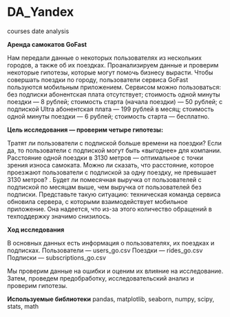 # DA_Yandex
courses date analysis

**Аренда самокатов GoFast**

Нам передали данные о некоторых пользователях из нескольких городов, а также об их поездках. Проанализируем данные и проверим некоторые гипотезы, которые могут помочь бизнесу вырасти. Чтобы совершать поездки по городу, пользователи сервиса GoFast пользуются мобильным приложением. Сервисом можно пользоваться: без подписки абонентская плата отсутствует; стоимость одной минуты поездки — 8 рублей; стоимость старта (начала поездки) — 50 рублей; с подпиской Ultra абонентская плата — 199 рублей в месяц; стоимость одной минуты поездки — 6 рублей; стоимость старта — бесплатно.

**Цель исследования — проверим четыре гипотезы:**

Тратят ли пользователи с подпиской больше времени на поездки? Если да, то пользователи с подпиской могут быть «выгоднее» для компании.
Расстояние одной поездки в 3130 метров — оптимальное с точки зрения износа самоката. Можно ли сказать, что расстояние, которое проезжают пользователи с подпиской за одну поездку, не превышает 3130 метров? .
Будет ли помесячная выручка от пользователей с подпиской по месяцам выше, чем выручка от пользователей без подписки.
Представьте такую ситуацию: техническая команда сервиса обновила сервера, с которыми взаимодействует мобильное приложение. Она надеется, что из-за этого количество обращений в техподдержку значимо снизилось.

**Ход исследования**

В основных данных есть информация о пользователях, их поездках и подписках. Пользователи — users_go.csv Поездки — rides_go.csv Подписки — subscriptions_go.csv

Мы проверим данные на ошибки и оценим их влияние на исследование. Затем, проведем предобработку, исследовательский анализ и проверим гипотезы.

**Используемые библиотеки**
pandas, matplotlib, seaborn, numpy, scipy, stats, math
